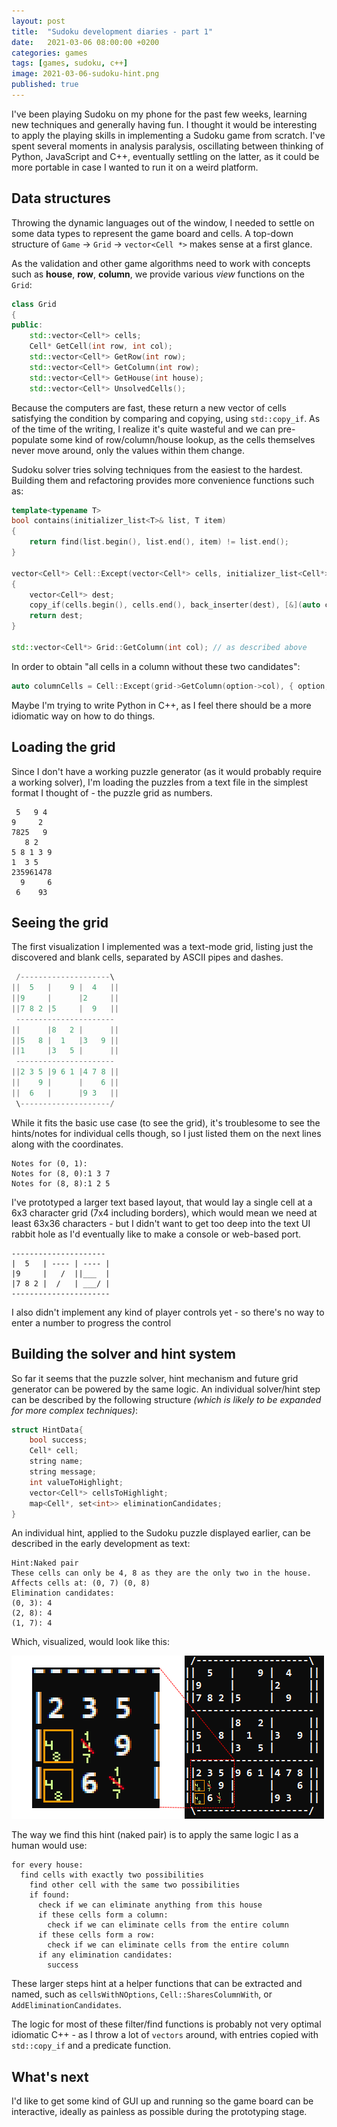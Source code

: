```yaml
---
layout: post
title:  "Sudoku development diaries - part 1"
date:   2021-03-06 08:00:00 +0200
categories: games
tags: [games, sudoku, c++]
image: 2021-03-06-sudoku-hint.png
published: true
---
```


I've been playing Sudoku on my phone for the past few weeks, learning new techniques and generally having fun. I thought it would be interesting to apply the playing skills in implementing a Sudoku game from scratch. I've spent several moments in analysis paralysis, oscillating between thinking of Python, JavaScript and C++, eventually settling on the latter, as it could be more portable in case I wanted to run it on a weird platform.

## Data structures

Throwing the dynamic languages out of the window, I needed to settle on some data types to represent the game board and cells. A top-down structure of `Game` -> `Grid` -> `vector<Cell *>` makes sense at a first glance. 

As the validation and other game algorithms need to work with concepts such as **house**, **row**, **column**, we provide various *view* functions on the `Grid`:

```cpp
class Grid
{
public:
	std::vector<Cell*> cells;
	Cell* GetCell(int row, int col);
	std::vector<Cell*> GetRow(int row);
	std::vector<Cell*> GetColumn(int row);
	std::vector<Cell*> GetHouse(int house);
	std::vector<Cell*> UnsolvedCells();
```

Because the computers are fast, these return a new vector of cells satisfying the condition by comparing and copying, using `std::copy_if`. As of the time of the writing, I realize it's quite wasteful and we can pre-populate some kind of row/column/house lookup, as the cells themselves never move around, only the values within them change.



Sudoku solver tries solving techniques from the easiest to the hardest. Building them and refactoring provides more convenience functions such as: 

```cpp
template<typename T>
bool contains(initializer_list<T>& list, T item)
{
	return find(list.begin(), list.end(), item) != list.end();
}

vector<Cell*> Cell::Except(vector<Cell*> cells, initializer_list<Cell*> exclusions)
{
	vector<Cell*> dest;
	copy_if(cells.begin(), cells.end(), back_inserter(dest), [&](auto c) {return !contains(exclusions, c); });
	return dest;
}

std::vector<Cell*> Grid::GetColumn(int col); // as described above
```

In order to obtain "all cells in a column without these two candidates":

```cpp
auto columnCells = Cell::Except(grid->GetColumn(option->col), { option, other });
```

Maybe I'm trying to write Python in C++, as I feel there should be a more idiomatic way on how to do things.

## Loading the grid

Since I don't have a working puzzle generator (as it would probably require a working solver), I'm loading the puzzles from a text file in the simplest format I thought of - the puzzle grid as numbers.

```
 5   9 4 
9     2  
7825   9 
   8 2   
5 8 1 3 9
1  3 5   
235961478
  9     6
 6    93  
```

## Seeing the grid

The first visualization I implemented was a text-mode grid, listing just the discovered and blank cells, separated by ASCII pipes and dashes.

```c
 /--------------------\
||  5   |    9 |  4   ||
||9     |      |2     ||
||7 8 2 |5     |  9   ||
 ----------------------
||      |8   2 |      ||
||5   8 |  1   |3   9 ||
||1     |3   5 |      ||
 ----------------------
||2 3 5 |9 6 1 |4 7 8 ||
||    9 |      |    6 ||
||  6   |      |9 3   ||
 \--------------------/
```

While it fits the basic use case (to see the grid), it's troublesome to see the hints/notes for individual cells though, so I just listed them on the next lines along with the coordinates.

```
Notes for (0, 1):
Notes for (8, 0):1 3 7
Notes for (8, 8):1 2 5
```


I've prototyped a larger text based layout, that would lay a single cell at a 6x3 character grid (7x4 including borders), which would mean we need at least 63x36 characters - but I didn't want to get too deep into the text UI rabbit hole as I'd eventually like to make a console or web-based port.

```
---------------------
|  5   | ---- | ---- |
|9     |   /  ||___  |
|7 8 2 |  /   | ___/ |
----------------------
```

I also didn't implement any kind of player controls yet - so there's no way to enter a number to progress the control

## Building the solver and hint system

So far it seems that the puzzle solver, hint mechanism and future grid generator can be powered by the same logic. An individual solver/hint step can be described by the following structure _(which is likely to be expanded for more complex techniques)_:

```cpp
struct HintData{
	bool success;
	Cell* cell;
	string name;
	string message;
	int valueToHighlight;
	vector<Cell*> cellsToHighlight;
	map<Cell*, set<int>> eliminationCandidates;
}
```

An individual hint, applied to the Sudoku puzzle displayed earlier, can be described in the early development as text:

```
Hint:Naked pair
These cells can only be 4, 8 as they are the only two in the house.
Affects cells at: (0, 7) (0, 8)
Elimination candidates:
(0, 3): 4
(2, 8): 4
(1, 7): 4
```

Which, visualized, would look like this:

![hint](2021-03-06-sudoku-hint.png)

The way we find this hint (naked pair) is to apply the same logic I as a human would use:

```
for every house:
  find cells with exactly two possibilities
    find other cell with the same two possibilities
    if found:
      check if we can eliminate anything from this house
      if these cells form a column:
        check if we can eliminate cells from the entire column
      if these cells form a row:
        check if we can eliminate cells from the entire column
      if any elimination candidates:
        success
```

These larger steps hint at a helper functions that can be extracted and named, such as `cellsWithNOptions`, `Cell::SharesColumnWith`, or `AddEliminationCandidates`.

The logic for most of these filter/find functions is probably not very optimal idiomatic C++ - as I throw a lot of `vectors` around, with entries copied with `std::copy_if` and a predicate function. 

## What's next

I'd like to get some kind of GUI up and running so the game board can be interactive, ideally as painless as possible during the prototyping stage.